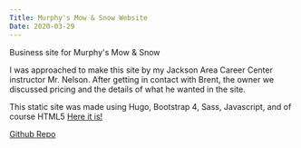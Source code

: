 ```yaml
---
Title: Murphy's Mow & Snow Website
Date: 2020-03-29
---
```


Business site for Murphy's Mow & Snow

<!--more-->


I was approached to make this site by my Jackson Area Career Center instructor Mr. Nelson. After getting in contact with Brent, the owner we discussed pricing and the details of what he wanted in the site.

This static site was made using Hugo, Bootstrap 4, Sass, Javascript, and of course HTML5
[Here it is!](https://murphysmowandsnow.com)

[Github Repo](https://github.com/CJosephW/Murphy-s)